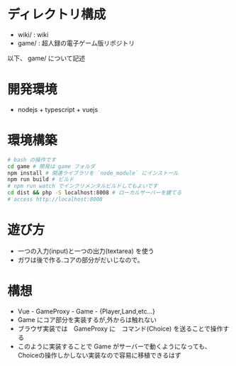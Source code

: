 # ディレクトリ構成
- wiki/ : wiki
- game/ : 超人録の電子ゲーム版リポジトリ

以下、 game/ について記述

# 開発環境
- nodejs + typescript + vuejs

# 環境構築
```sh
# bash の操作です
cd game # 開発は game フォルダ
npm install # 関連ライブラリを `node_module` にインストール
npm run build # ビルド
# npm run watch でインクリメンタルビルドしてもよいです
cd dist && php -S localhost:8008 # ローカルサーバーを建てる
# access http://localhost:8008
```

# 遊び方
- 一つの入力(input)と一つの出力(textarea) を使う
- ガワは後で作る.コアの部分がだいじなので。

# 構想
- Vue - GameProxy - Game - {Player,Land,etc...}
- Game にコア部分を実装するが,外からは触れない
- ブラウザ実装では　GameProxy に　コマンド(Choice) を送ることで操作する
- このように実装することで Game がサーバーで動くようになっても、
  Choiceの操作しかしない実装なので容易に移植できるはず
